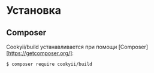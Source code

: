 Установка
=========
[Symfony Console]: http://symfony.com/doc/current/components/console/introduction.html

Composer
--------

Cookyii/build устанавливается при помощи [Composer][https://getcomposer.org/]:

    $ composer require cookyii/build

[Composer]: http://getcomposer.org/